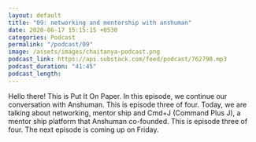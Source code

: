 ```yaml
---
layout: default
title: "09: networking and mentorship with anshuman"
date: 2020-06-17 15:15:15 +0530
categories: Podcast
permalink: "/podcast/09"
image: /assets/images/chaitanya-podcast.png
podcast_link: https://api.substack.com/feed/podcast/762798.mp3
podcast_duration: "41:45"
podcast_length:
---
```

Hello there! This is Put It On Paper. In this episode, we continue our conversation with Anshuman. This is episode three of four. Today, we are talking about networking, mentor ship and Cmd+J (Command Plus J), a mentor ship platform that Anshuman co-founded. This is episode three of four. The next episode is coming up on Friday.